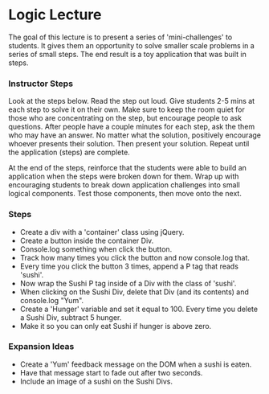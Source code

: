 # Logic Lecture

The goal of this lecture is to present a series of 'mini-challenges' to students. It gives them an opportunity to solve smaller
scale problems in a series of small steps. The end result is a toy application that was built in steps.

### Instructor Steps
Look at the steps below. Read the step out loud. Give students 2-5 mins at each step to solve it on their own. Make sure
to keep the room quiet for those who are concentrating on the step, but encourage people to ask questions. After people have
a couple minutes for each step, ask the them who may have an answer. No matter what the solution, positively encourage whoever
presents their solution. Then present your solution. Repeat until the application (steps) are complete. 

At the end of the steps, reinforce that the students were able to build an application when the steps were broken down for them.
Wrap up with encouraging students to break down application challenges into small logical components. Test those components, 
then move onto the next. 

### Steps
- Create a div with a 'container' class using jQuery.
- Create a button inside the container Div. 
- Console.log something when click the button.
- Track how many times you click the button and now console.log that.
- Every time you click the button 3 times, append a P tag that reads 'sushi'.
- Now wrap the Sushi P tag inside of a Div with the class of 'sushi'. 
- When clicking on the Sushi Div, delete that Div (and its contents) and console.log "Yum".
- Create a 'Hunger' variable and set it equal to 100. Every time you delete a Sushi Div, subtract 5 hunger.
- Make it so you can only eat Sushi if hunger is above zero.

### Expansion Ideas
- Create a 'Yum' feedback message on the DOM when a sushi is eaten.
- Have that message start to fade out after two seconds.
- Include an image of a sushi on the Sushi Divs.
